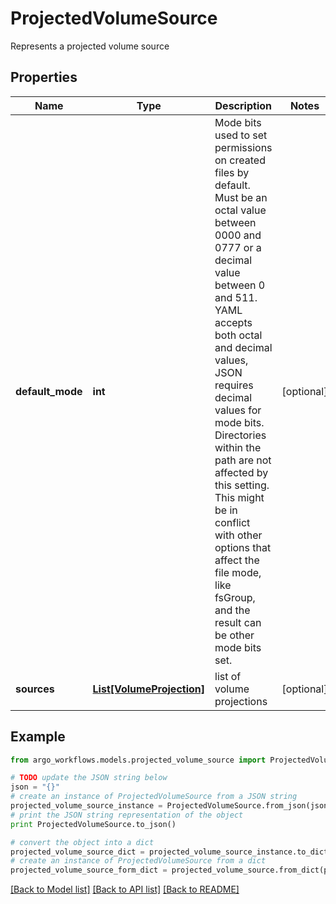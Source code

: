 # ProjectedVolumeSource

Represents a projected volume source

## Properties

Name | Type | Description | Notes
------------ | ------------- | ------------- | -------------
**default_mode** | **int** | Mode bits used to set permissions on created files by default. Must be an octal value between 0000 and 0777 or a decimal value between 0 and 511. YAML accepts both octal and decimal values, JSON requires decimal values for mode bits. Directories within the path are not affected by this setting. This might be in conflict with other options that affect the file mode, like fsGroup, and the result can be other mode bits set. | [optional] 
**sources** | [**List[VolumeProjection]**](VolumeProjection.md) | list of volume projections | [optional] 

## Example

```python
from argo_workflows.models.projected_volume_source import ProjectedVolumeSource

# TODO update the JSON string below
json = "{}"
# create an instance of ProjectedVolumeSource from a JSON string
projected_volume_source_instance = ProjectedVolumeSource.from_json(json)
# print the JSON string representation of the object
print ProjectedVolumeSource.to_json()

# convert the object into a dict
projected_volume_source_dict = projected_volume_source_instance.to_dict()
# create an instance of ProjectedVolumeSource from a dict
projected_volume_source_form_dict = projected_volume_source.from_dict(projected_volume_source_dict)
```
[[Back to Model list]](../README.md#documentation-for-models) [[Back to API list]](../README.md#documentation-for-api-endpoints) [[Back to README]](../README.md)


